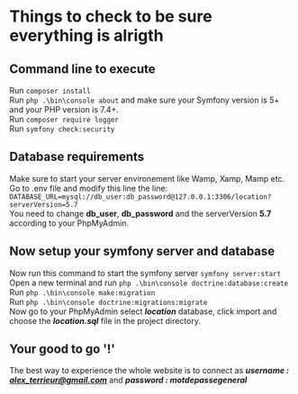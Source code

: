 # Things to check to be sure everything is alrigth

## Command line to execute

Run `composer install`  
Run `php .\bin\console about` and make sure your Symfony version is 5+ and your PHP version is 7.4+.  
Run `composer require logger`  
Run `symfony check:security`  

## Database requirements

Make sure to start your server environement like Wamp, Xamp, Mamp etc.  
Go to .env file and modify this line the line:  
`DATABASE_URL=mysql://db_user:db_password@127.0.0.1:3306/location?serverVersion=5.7`  
You need to change **db_user**, **db_password** and the serverVersion **5.7** according to your PhpMyAdmin.  

## Now setup your symfony server and database

Now run this command to start the symfony server `symfony server:start`  
Open a new terminal and run `php .\bin\console doctrine:database:create`  
Run `php .\bin\console make:migration`  
Run `php .\bin\console doctrine:migrations:migrate`  
Now go to your PhpMyAdmin select ***location*** database, click import and choose the ***location.sql*** file in the project directory.  

## Your good to go '!'

The best way to experience the whole website is to connect as ***username : alex_terrieur@gmail.com*** and ***password : motdepassegeneral***
